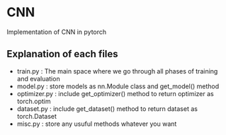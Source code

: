 # CNN
Implementation of CNN in pytorch
## Explanation of each files
- train.py : The main space where we go through all phases of training and evaluation
- model.py : store models as nn.Module class and get_model() method
- optimizer.py : include get_optimizer() method to return optimizer as torch.optim
- dataset.py : include get_dataset() method to return dataset as torch.Dataset
- misc.py : store any usuful methods whatever you want
